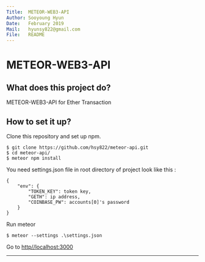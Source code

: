 ```yaml
---
Title:  METEOR-WEB3-API
Author: Sooyoung Hyun
Date:   February 2019
Mail:   hyunsy822@gmail.com
File:   README
---
```


METEOR-WEB3-API
===

## What does this project do?

METEOR-WEB3-API for Ether Transaction

## How to set it up?

Clone this repository and set up npm.
```
$ git clone https://github.com/hsy822/meteor-api.git
$ cd meteor-api/
$ meteor npm install
``` 

You need settings.json file in root directory of project look like this : 
```
{
    "env": {
        "TOKEN_KEY": token key,
        "GETH": ip address,
        "COINBASE_PW": accounts[0]'s password
    }
}
```

Run meteor
``` 
$ meteor --settings .\settings.json
``` 

Go to [http//localhost:3000](http://localhost:3000/) 

---
